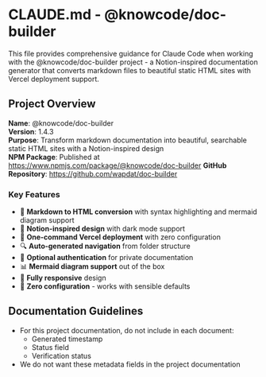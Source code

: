 # CLAUDE.md - @knowcode/doc-builder

This file provides comprehensive guidance for Claude Code when working with the @knowcode/doc-builder project - a Notion-inspired documentation generator that converts markdown files to beautiful static HTML sites with Vercel deployment support.

## Project Overview

**Name**: @knowcode/doc-builder  
**Version**: 1.4.3  
**Purpose**: Transform markdown documentation into beautiful, searchable static HTML sites with a Notion-inspired design  
**NPM Package**: Published at https://www.npmjs.com/package/@knowcode/doc-builder
**GitHub Repository**: https://github.com/wapdat/doc-builder

### Key Features
- 📝 **Markdown to HTML conversion** with syntax highlighting and mermaid diagram support
- 🎨 **Notion-inspired design** with dark mode support
- 🚀 **One-command Vercel deployment** with zero configuration
- 🔍 **Auto-generated navigation** from folder structure
- 🔐 **Optional authentication** for private documentation
- 📊 **Mermaid diagram support** out of the box
- 📱 **Fully responsive** design
- 🔧 **Zero configuration** - works with sensible defaults

## Documentation Guidelines

- For this project documentation, do not include in each document:
  - Generated timestamp
  - Status field
  - Verification status
- We do not want these metadata fields in the project documentation